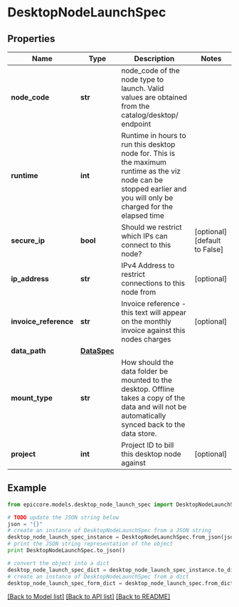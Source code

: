# DesktopNodeLaunchSpec


## Properties

Name | Type | Description | Notes
------------ | ------------- | ------------- | -------------
**node_code** | **str** | node_code of the node type to launch. Valid values are obtained from the catalog/desktop/ endpoint | 
**runtime** | **int** | Runtime in hours to run this desktop node for. This is the maximum runtime as the viz node can be stopped earlier and you will only be charged for the elapsed time | 
**secure_ip** | **bool** | Should we restrict which IPs can connect to this node? | [optional] [default to False]
**ip_address** | **str** | IPv4 Address to restrict connections to this node from | [optional] 
**invoice_reference** | **str** | Invoice reference - this text will appear on the monthly invoice against this nodes charges | [optional] 
**data_path** | [**DataSpec**](DataSpec.md) |  | 
**mount_type** | **str** | How should the data folder be mounted to the desktop. Offline takes a copy of the data and will not be automatically synced back to the data store. | 
**project** | **int** | Project ID to bill this desktop node against | [optional] 

## Example

```python
from epiccore.models.desktop_node_launch_spec import DesktopNodeLaunchSpec

# TODO update the JSON string below
json = "{}"
# create an instance of DesktopNodeLaunchSpec from a JSON string
desktop_node_launch_spec_instance = DesktopNodeLaunchSpec.from_json(json)
# print the JSON string representation of the object
print DesktopNodeLaunchSpec.to_json()

# convert the object into a dict
desktop_node_launch_spec_dict = desktop_node_launch_spec_instance.to_dict()
# create an instance of DesktopNodeLaunchSpec from a dict
desktop_node_launch_spec_form_dict = desktop_node_launch_spec.from_dict(desktop_node_launch_spec_dict)
```
[[Back to Model list]](../README.md#documentation-for-models) [[Back to API list]](../README.md#documentation-for-api-endpoints) [[Back to README]](../README.md)


